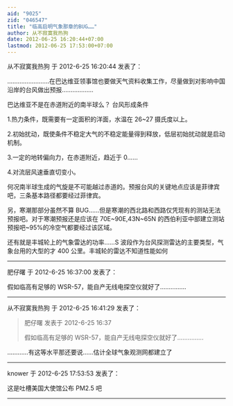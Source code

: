 ```yaml
---
aid: "9025"
zid: "046547"
title: "临高启明气象那章的BUG……"
author: 从不寂寞我热狗
date: 2012-06-25 16:20:44+07:00
lastmod: 2012-06-25 17:53:00+07:00
---
```


从不寂寞我热狗 于 2012-6-25 16:20:44 发表了：

……………………在巴达维亚领事馆也要做天气资料收集工作，尽量做到对影响中国沿岸的台风做出预报………………

巴达维亚不是在赤道附近的南半球么？ 台风形成条件

1.热力条件，既需要有一定面积的洋面，水温在 26~27 摄氏度以上。

2.初始扰动，既使条件不稳定大气的不稳定能量得到释放，低层初始扰动就是启动机制。

3.一定的地转偏向力，在赤道附近，趋近于 0……

4.对流层风速垂直切变小。

何况南半球生成的气旋是不可能越过赤道的。预报台风的关键地点应该是菲律宾吧，三条基本路径都要经过菲律宾。

另，寒潮那部分虽然不算 BUG……但是寒潮的西北路和西路仅凭现有的测站无法预报吧。对于寒潮预报还是应该在 70E~90E,43N~65N 的西伯利亚中部建立测站预报吧~95%的冷空气都要经过该区域。

还有就是丰城轮上的气象雷达的功率……S 波段作为台风探测雷达的主要类型，气象台用的大型的才 400 公里。丰城轮的雷达不知道性能如何

---

肥仔曙 于 2012-6-25 16:37:00 发表了：

假如临高有足够的 WSR-57，能自产无线电探空仪就好了...............

---

从不寂寞我热狗 于 2012-6-25 16:41:29 发表了：

> 肥仔曙 发表于 2012-6-25 16:37
>
> 假如临高有足够的 WSR-57，能自产无线电探空仪就好了...............

…………有这等水平那还要说……估计全球气象观测网都建立了

---

knower 于 2012-6-25 17:53:53 发表了：

这是吐槽美国大使馆公布 PM2.5 吧

---
